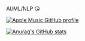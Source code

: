 AI/ML/NLP 😘

[![Apple Music GitHub profile](https://music-profile.rayriffy.com/theme/dark.svg?uid=001544.bc390eca51c34489ad6ed693eb7927fe.1113)](https://music-profile.rayriffy.com)

[![Anurag's GitHub stats](https://github-readme-stats.vercel.app/api?username=iamdiluxedbutcooler)](https://github.com/iamdiluxedbutcooler/github-readme-stats)

